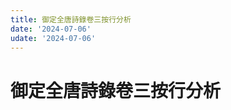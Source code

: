 ```yaml
---
title: 御定全唐詩錄卷三按行分析
date: '2024-07-06'
udate: '2024-07-06'
---
```

# 御定全唐詩錄卷三按行分析

<LinePage :list="lines" :chapternum="3" />

<script setup>
const chapter = '卷三';
import lines from '/data/qtsl/卷三/lines.json'
</script>

